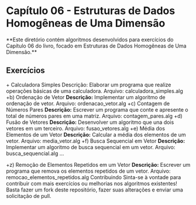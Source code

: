 
<h1>Capítulo 06 - Estruturas de Dados Homogêneas de Uma Dimensão</h1>
**Este diretório contém algoritmos desenvolvidos para exercícios do Capítulo 06 do livro, focado em Estruturas de Dados Homogêneas de Uma Dimensão.**

<h2>Exercícios</h2>
+ Calculadora Simples
Descrição: Elaborar um programa que realize operações básicas de uma calculadora.
Arquivo: calculadora_simples.alg
+b) Ordenação de Vetor
<strong>Descrição:</strong> Implementar um algoritmo de ordenação de vetor.
Arquivo: ordenacao_vetor.alg
+c) Contagem de Números Pares
<strong>Descrição:</strong> Escrever um programa que conte e apresente o total de números pares em uma matriz.
Arquivo: contagem_pares.alg
+d) Fusão de Vetores
<strong>Descrição:</strong> Desenvolver um algoritmo que una dois vetores em um terceiro.
Arquivo: fusao_vetores.alg
+e) Média dos Elementos de um Vetor
<strong>Descrição:</strong> Calcular a média dos elementos de um vetor.
Arquivo: media_vetor.alg
+f) Busca Sequencial em Vetor
<strong>Descrição:</strong> Implementar um algoritmo de busca sequencial em um vetor.
Arquivo: busca_sequencial.alg
...

+z) Remoção de Elementos Repetidos em um Vetor
<strong>Descrição:</strong> Escrever um programa que remova os elementos repetidos de um vetor.
Arquivo: remocao_elementos_repetidos.alg
Contribuindo
Sinta-se à vontade para contribuir com mais exercícios ou melhorias nos algoritmos existentes! Basta fazer um fork deste repositório, fazer suas alterações e enviar uma solicitação de pull.
